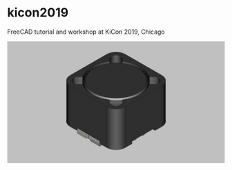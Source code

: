 # kicon2019
FreeCAD tutorial and workshop at KiCon 2019, Chicago

![Inductor](/images/inductor_04.png)
